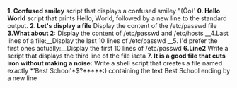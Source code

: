 __1. Confused smiley__ 
script that displays a confused smiley "(Ôo)'
__0. Hello World__
script that prints Hello, World, followed by a new line to the standard output.
__2. Let's display a file__
Display the content of the /etc/passwd file
__3.What about 2:__ 
Display the content of /etc/passwd and /etc/hosts
__4.Last lines of a file:__Display the last 10 lines of /etc/passwd
__5. I'd prefer the first ones actually:__Display the first 10 lines of /etc/passwd
__6.Line2__
Write a script that displays the third line of the file iacta
__7. It is a good file that cuts iron without making a noise:__
Write a shell script that creates a file named exactly \*\'Best School\'\*$\?\*\*\*\*\*:) containing the text Best School ending by a new line
